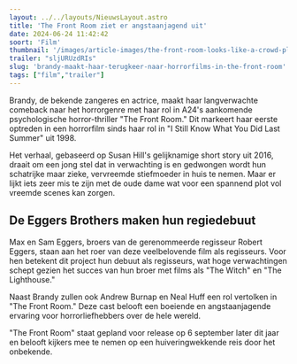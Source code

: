 ```yaml
---
layout: ../../layouts/NieuwsLayout.astro
title: 'The Front Room ziet er angstaanjagend uit'
date: 2024-06-24 11:42:42
soort: 'Film'
thumbnail: '/images/article-images/the-front-room-looks-like-a-crowd-pleasing-horror-movie-1718895858.jpg'
trailer: "sljURUzdRIs"
slug: 'brandy-maakt-haar-terugkeer-naar-horrorfilms-in-the-front-room'
tags: ["film","trailer"]
---
```


Brandy, de bekende zangeres en actrice, maakt haar langverwachte comeback naar het horrorgenre met haar rol in A24's aankomende psychologische horror-thriller "The Front Room." Dit markeert haar eerste optreden in een horrorfilm sinds haar rol in "I Still Know What You Did Last Summer" uit 1998.

Het verhaal, gebaseerd op Susan Hill's gelijknamige short story uit 2016, draait om een jong stel dat in verwachting is en gedwongen wordt hun schatrijke maar zieke, vervreemde stiefmoeder in huis te nemen. Maar er lijkt iets zeer mis te zijn met de oude dame wat voor een spannend plot vol vreemde scenes kan zorgen.

## De Eggers Brothers maken hun regiedebuut

Max en Sam Eggers, broers van de gerenommeerde regisseur Robert Eggers, staan aan het roer van deze veelbelovende film als regisseurs. Voor hen betekent dit project hun debuut als regisseurs, wat hoge verwachtingen schept gezien het succes van hun broer met films als "The Witch" en "The Lighthouse."

Naast Brandy zullen ook Andrew Burnap en Neal Huff een rol vertolken in "The Front Room." Deze cast belooft een boeiende en angstaanjagende ervaring voor horrorliefhebbers over de hele wereld.

"The Front Room" staat gepland voor release op 6 september later dit jaar en belooft kijkers mee te nemen op een huiveringwekkende reis door het onbekende.
